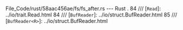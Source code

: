 File_Code/rust/58aac456ae/fs/fs_after.rs --- Rust
 .                                                                                                                                                           84 /// [`Read`]: ../io/trait.Read.html
84 /// [`BufReader`]: ../io/struct.BufReader.html                                                                                                            85 /// [`BufReader<R>`]: ../io/struct.BufReader.html

